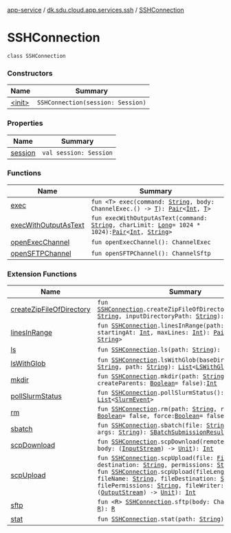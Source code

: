 [app-service](../../index.md) / [dk.sdu.cloud.app.services.ssh](../index.md) / [SSHConnection](./index.md)

# SSHConnection

`class SSHConnection`

### Constructors

| Name | Summary |
|---|---|
| [&lt;init&gt;](-init-.md) | `SSHConnection(session: Session)` |

### Properties

| Name | Summary |
|---|---|
| [session](session.md) | `val session: Session` |

### Functions

| Name | Summary |
|---|---|
| [exec](exec.md) | `fun <T> exec(command: `[`String`](https://kotlinlang.org/api/latest/jvm/stdlib/kotlin/-string/index.html)`, body: ChannelExec.() -> `[`T`](exec.md#T)`): `[`Pair`](https://kotlinlang.org/api/latest/jvm/stdlib/kotlin/-pair/index.html)`<`[`Int`](https://kotlinlang.org/api/latest/jvm/stdlib/kotlin/-int/index.html)`, `[`T`](exec.md#T)`>` |
| [execWithOutputAsText](exec-with-output-as-text.md) | `fun execWithOutputAsText(command: `[`String`](https://kotlinlang.org/api/latest/jvm/stdlib/kotlin/-string/index.html)`, charLimit: `[`Long`](https://kotlinlang.org/api/latest/jvm/stdlib/kotlin/-long/index.html)` = 1024 * 1024): `[`Pair`](https://kotlinlang.org/api/latest/jvm/stdlib/kotlin/-pair/index.html)`<`[`Int`](https://kotlinlang.org/api/latest/jvm/stdlib/kotlin/-int/index.html)`, `[`String`](https://kotlinlang.org/api/latest/jvm/stdlib/kotlin/-string/index.html)`>` |
| [openExecChannel](open-exec-channel.md) | `fun openExecChannel(): ChannelExec` |
| [openSFTPChannel](open-s-f-t-p-channel.md) | `fun openSFTPChannel(): ChannelSftp` |

### Extension Functions

| Name | Summary |
|---|---|
| [createZipFileOfDirectory](../create-zip-file-of-directory.md) | `fun `[`SSHConnection`](./index.md)`.createZipFileOfDirectory(outputPath: `[`String`](https://kotlinlang.org/api/latest/jvm/stdlib/kotlin/-string/index.html)`, inputDirectoryPath: `[`String`](https://kotlinlang.org/api/latest/jvm/stdlib/kotlin/-string/index.html)`): `[`Int`](https://kotlinlang.org/api/latest/jvm/stdlib/kotlin/-int/index.html) |
| [linesInRange](../lines-in-range.md) | `fun `[`SSHConnection`](./index.md)`.linesInRange(path: `[`String`](https://kotlinlang.org/api/latest/jvm/stdlib/kotlin/-string/index.html)`, startingAt: `[`Int`](https://kotlinlang.org/api/latest/jvm/stdlib/kotlin/-int/index.html)`, maxLines: `[`Int`](https://kotlinlang.org/api/latest/jvm/stdlib/kotlin/-int/index.html)`): `[`Pair`](https://kotlinlang.org/api/latest/jvm/stdlib/kotlin/-pair/index.html)`<`[`Int`](https://kotlinlang.org/api/latest/jvm/stdlib/kotlin/-int/index.html)`, `[`String`](https://kotlinlang.org/api/latest/jvm/stdlib/kotlin/-string/index.html)`>` |
| [ls](../ls.md) | `fun `[`SSHConnection`](./index.md)`.ls(path: `[`String`](https://kotlinlang.org/api/latest/jvm/stdlib/kotlin/-string/index.html)`): `[`List`](https://kotlinlang.org/api/latest/jvm/stdlib/kotlin.collections/-list/index.html)`<LsEntry>` |
| [lsWithGlob](../ls-with-glob.md) | `fun `[`SSHConnection`](./index.md)`.lsWithGlob(baseDirectory: `[`String`](https://kotlinlang.org/api/latest/jvm/stdlib/kotlin/-string/index.html)`, path: `[`String`](https://kotlinlang.org/api/latest/jvm/stdlib/kotlin/-string/index.html)`): `[`List`](https://kotlinlang.org/api/latest/jvm/stdlib/kotlin.collections/-list/index.html)`<`[`LSWithGlobResult`](../-l-s-with-glob-result/index.md)`>` |
| [mkdir](../mkdir.md) | `fun `[`SSHConnection`](./index.md)`.mkdir(path: `[`String`](https://kotlinlang.org/api/latest/jvm/stdlib/kotlin/-string/index.html)`, createParents: `[`Boolean`](https://kotlinlang.org/api/latest/jvm/stdlib/kotlin/-boolean/index.html)` = false): `[`Int`](https://kotlinlang.org/api/latest/jvm/stdlib/kotlin/-int/index.html) |
| [pollSlurmStatus](../poll-slurm-status.md) | `fun `[`SSHConnection`](./index.md)`.pollSlurmStatus(): `[`List`](https://kotlinlang.org/api/latest/jvm/stdlib/kotlin.collections/-list/index.html)`<`[`SlurmEvent`](../../dk.sdu.cloud.app.services/-slurm-event/index.md)`>` |
| [rm](../rm.md) | `fun `[`SSHConnection`](./index.md)`.rm(path: `[`String`](https://kotlinlang.org/api/latest/jvm/stdlib/kotlin/-string/index.html)`, recurse: `[`Boolean`](https://kotlinlang.org/api/latest/jvm/stdlib/kotlin/-boolean/index.html)` = false, force: `[`Boolean`](https://kotlinlang.org/api/latest/jvm/stdlib/kotlin/-boolean/index.html)` = false): `[`Int`](https://kotlinlang.org/api/latest/jvm/stdlib/kotlin/-int/index.html) |
| [sbatch](../sbatch.md) | `fun `[`SSHConnection`](./index.md)`.sbatch(file: `[`String`](https://kotlinlang.org/api/latest/jvm/stdlib/kotlin/-string/index.html)`, vararg args: `[`String`](https://kotlinlang.org/api/latest/jvm/stdlib/kotlin/-string/index.html)`): `[`SBatchSubmissionResult`](../-s-batch-submission-result/index.md) |
| [scpDownload](../scp-download.md) | `fun `[`SSHConnection`](./index.md)`.scpDownload(remoteFile: `[`String`](https://kotlinlang.org/api/latest/jvm/stdlib/kotlin/-string/index.html)`, body: (`[`InputStream`](http://docs.oracle.com/javase/6/docs/api/java/io/InputStream.html)`) -> `[`Unit`](https://kotlinlang.org/api/latest/jvm/stdlib/kotlin/-unit/index.html)`): `[`Int`](https://kotlinlang.org/api/latest/jvm/stdlib/kotlin/-int/index.html) |
| [scpUpload](../scp-upload.md) | `fun `[`SSHConnection`](./index.md)`.scpUpload(file: `[`File`](http://docs.oracle.com/javase/6/docs/api/java/io/File.html)`, destination: `[`String`](https://kotlinlang.org/api/latest/jvm/stdlib/kotlin/-string/index.html)`, permissions: `[`String`](https://kotlinlang.org/api/latest/jvm/stdlib/kotlin/-string/index.html)`): `[`Int`](https://kotlinlang.org/api/latest/jvm/stdlib/kotlin/-int/index.html)<br>`fun `[`SSHConnection`](./index.md)`.scpUpload(fileLength: `[`Long`](https://kotlinlang.org/api/latest/jvm/stdlib/kotlin/-long/index.html)`, fileName: `[`String`](https://kotlinlang.org/api/latest/jvm/stdlib/kotlin/-string/index.html)`, fileDestination: `[`String`](https://kotlinlang.org/api/latest/jvm/stdlib/kotlin/-string/index.html)`, filePermissions: `[`String`](https://kotlinlang.org/api/latest/jvm/stdlib/kotlin/-string/index.html)`, fileWriter: (`[`OutputStream`](http://docs.oracle.com/javase/6/docs/api/java/io/OutputStream.html)`) -> `[`Unit`](https://kotlinlang.org/api/latest/jvm/stdlib/kotlin/-unit/index.html)`): `[`Int`](https://kotlinlang.org/api/latest/jvm/stdlib/kotlin/-int/index.html) |
| [sftp](../sftp.md) | `fun <R> `[`SSHConnection`](./index.md)`.sftp(body: ChannelSftp.() -> `[`R`](../sftp.md#R)`): `[`R`](../sftp.md#R) |
| [stat](../stat.md) | `fun `[`SSHConnection`](./index.md)`.stat(path: `[`String`](https://kotlinlang.org/api/latest/jvm/stdlib/kotlin/-string/index.html)`): SftpATTRS?` |
